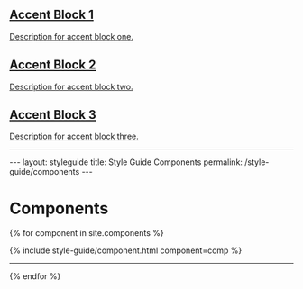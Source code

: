 <section class="phase-blocks accent solid">
  <a class="phase-block" href="#">
    <h2>Accent Block 1</h2>
    <p>Description for accent block one.</p>
  </a>
  <a class="phase-block" href="#">
    <h2>Accent Block 2</h2>
    <p>Description for accent block two.</p>
  </a>
  <a class="phase-block" href="#">
    <h2>Accent Block 3</h2>
    <p>Description for accent block three.</p>
  </a>
</section>
<hr class="short-hr">
---
layout: styleguide
title: Style Guide Components
permalink: /style-guide/components
---

# Components
{% for component in site.components %}
  <section id="{{ component.title | slugify }}" class="guide-component">
    {% include style-guide/component.html component=comp %}
  </section>
  <hr class="short-hr">
{% endfor %}